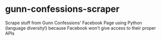 # gunn-confessions-scraper
Scrape stuff from Gunn Confessions' Facebook Page using Python (language diversity!) because Facebook won't give access to their proper APIs
